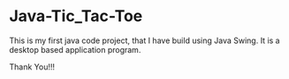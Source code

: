 # Java-Tic_Tac-Toe

This is my first java code project, that I have build using Java Swing. It is a desktop based application program.

Thank You!!!